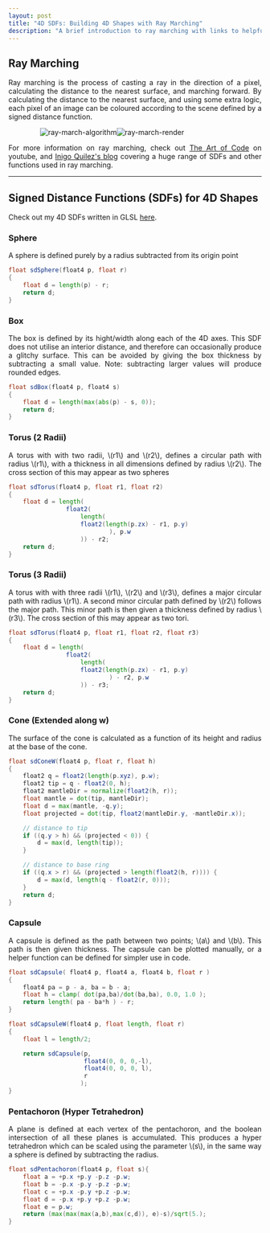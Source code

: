 ```yaml
---
layout: post
title: "4D SDFs: Building 4D Shapes with Ray Marching"
description: "A brief introduction to ray marching with links to helpful resources, as well as some signed distance functions for primitive 4D shapes."
---
```


## Ray Marching

<p style="text-align: justify">
Ray marching is the process of casting a ray in the direction of a pixel, calculating the distance to the nearest surface, and marching forward. By calculating the distance to the nearest surface, and using some extra logic, each pixel of an image can be coloured according to the scene defined by a signed distance function.
</p>

<p style="max-width: 75%;margin-left: auto;margin-right: auto;">
<img src="{{ '/assets/figures/algorithm_ai.png' | absolute_url }} " alt="ray-march-algorithm" style="max-width: 50%;float:left"/> 
<img src="{{ '/assets/figures/raymarch_ai.png' | absolute_url }} " alt="ray-march-render" style="max-width: 50%"/> 
</p>
<div class="bottom-spacer-small"></div>
<p style="text-align: justify">
For more information on ray marching, check out <a href="https://www.youtube.com/playlist?list=PLGmrMu-IwbgtMxMiV3x4IrHPlPmg7FD-P" >The Art of Code</a> on youtube, and <a href="https://iquilezles.org/www/articles/distfunctions/distfunctions.htm" >Inigo Quilez's blog</a> covering a huge range of SDFs and other functions used in ray marching.
</p>

---

## Signed Distance Functions (SDFs) for 4D Shapes

Check out my 4D SDFs written in GLSL <a href="{{ '/code/sdf-code/' | absolute_url }}">here</a>.

### Sphere

A sphere is defined purely by a radius subtracted from its origin point

```glsl
float sdSphere(float4 p, float r)
{
    float d = length(p) - r;
    return d;
}
```

### Box

<p style="text-align: justify">
The box is defined by its hight/width along each of the 4D axes. This SDF does not utilise an interior distance, and therefore can occasionally produce a glitchy surface. This can be avoided by giving the box thickness by subtracting a small value. Note: subtracting larger values will produce rounded edges.
</p>

```glsl
float sdBox(float4 p, float4 s)
{
    float d = length(max(abs(p) - s, 0));
    return d;
}
```

### Torus (2 Radii)

<p style="text-align: justify">
A torus with with two radii, \(r1\) and \(r2\), defines a circular path with radius \(r1\), with a thickness in all dimensions defined by radius \(r2\). The cross section of this may appear as two spheres
</p>

```glsl
float sdTorus(float4 p, float r1, float r2)
{
    float d = length(
                float2(
                    length( 
                    float2(length(p.zx) - r1, p.y)
                            ), p.w
                    )) - r2;
    return d;
}
```

### Torus (3 Radii)

<p style="text-align: justify">
A torus with with three radii \(r1\), \(r2\) and \(r3\), defines a major circular path with radius \(r1\). A second minor circular path defined by \(r2\) follows the major path. This minor path is then given a thickness defined by radius \(r3\). The cross section of this may appear as two tori.
</p>

```glsl
float sdTorus(float4 p, float r1, float r2, float r3)
{
    float d = length(
                float2(
                    length( 
                    float2(length(p.zx) - r1, p.y)
                            ) - r2, p.w
                    )) - r3;
    return d;
}
```

### Cone (Extended along w)

<p style="text-align: justify">
The surface of the cone is calculated as a function of its height and radius at the base of the cone.
</p>

```glsl
float sdConeW(float4 p, float r, float h)
{
    float2 q = float2(length(p.xyz), p.w);
    float2 tip = q - float2(0, h);
    float2 mantleDir = normalize(float2(h, r));
    float mantle = dot(tip, mantleDir);
    float d = max(mantle, -q.y);
    float projected = dot(tip, float2(mantleDir.y, -mantleDir.x));

    // distance to tip
    if ((q.y > h) && (projected < 0)) {
        d = max(d, length(tip));
    }

    // distance to base ring
    if ((q.x > r) && (projected > length(float2(h, r)))) {
        d = max(d, length(q - float2(r, 0)));
    }
    return d;
}
```

### Capsule

<p style="text-align: justify">
A capsule is defined as the path between two points; \(a\) and \(b\).
This path is then given thickness.
The capsule can be plotted manually, or a helper function can be defined for simpler use in code.
</p>

```glsl
float sdCapsule( float4 p, float4 a, float4 b, float r )
{
    float4 pa = p - a, ba = b - a;
    float h = clamp( dot(pa,ba)/dot(ba,ba), 0.0, 1.0 );
    return length( pa - ba*h ) - r;
}

float sdCapsuleW(float4 p, float length, float r)
{
    float l = length/2;

    return sdCapsule(p, 
                     float4(0, 0, 0,-l),
                     float4(0, 0, 0, l),
                     r
                    );
}
```

### Pentachoron (Hyper Tetrahedron)

<p style="text-align: justify">
A plane is defined at each vertex of the pentachoron, and the boolean intersection of all these planes is accumulated. This produces a hyper tetrahedron which can be scaled using the parameter \(s\), in the same way a sphere is defined by subtracting the radius.
</p>

```glsl
float sdPentachoron(float4 p, float s){
    float a = +p.x +p.y -p.z -p.w;
    float b = -p.x -p.y -p.z -p.w;
    float c = +p.x -p.y +p.z -p.w;
    float d = -p.x +p.y +p.z -p.w;
    float e = p.w;
    return (max(max(max(a,b),max(c,d)), e)-s)/sqrt(5.);
}
```
